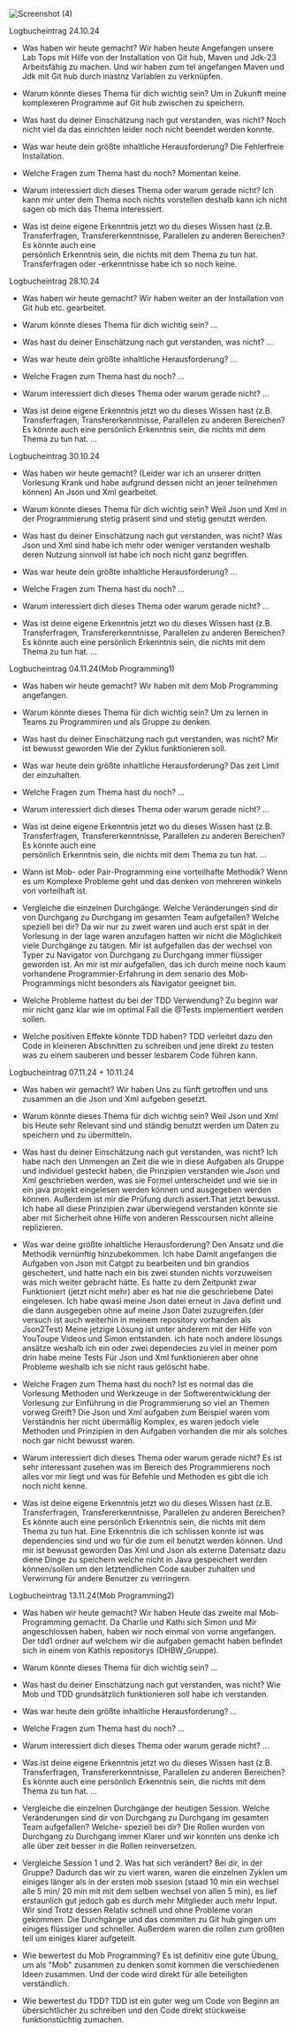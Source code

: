 ![Screenshot (4)](https://github.com/user-attachments/assets/0d29e089-6259-4a71-a939-b0ca3d315afc)



Logbucheintrag 24.10.24

- Was haben wir heute gemacht?
  Wir haben heute Angefangen unsere Lab Tops mit Hilfe von der Installation von Git hub, Maven und Jdk-23 Arbeitsfähig zu machen.
  Und wir haben zum tel angefangen Maven und Jdk mit Git hub durch inastnz Variablen zu verknüpfen.
  
- Warum könnte dieses Thema für dich wichtig sein?
  Um in Zukunft meine komplexeren Programme auf Git hub zwischen zu speichern.
  
- Was hast du deiner Einschätzung nach gut verstanden, was nicht?
  Noch nicht viel da das einrichten leider noch nicht beendet werden konnte.
  
- Was war heute dein größte inhaltliche Herausforderung?
  Die Fehlerfreie Installation.
  
- Welche Fragen zum Thema hast du noch?
  Momentan keine.
  
- Warum interessiert dich dieses Thema oder warum gerade nicht?
  Ich kann mir unter dem Thema noch nichts vorstellen deshalb kann ich nicht sagen ob mich das Thema interessiert.
  
- Was ist deine eigene Erkenntnis jetzt wo du dieses Wissen hast (z.B. Transferfragen, Transfererkenntnisse, Parallelen zu anderen Bereichen? Es könnte auch eine  
  persönlich Erkenntnis sein, die nichts mit dem Thema zu tun hat.
  Transferfragen oder -erkenntnisse habe ich so noch keine.


Logbucheintrag 28.10.24

- Was haben wir heute gemacht?
  Wir haben weiter an der Installation von Git hub etc. gearbeitet.
  
- Warum könnte dieses Thema für dich wichtig sein?
  ...
- Was hast du deiner Einschätzung nach gut verstanden, was nicht?
  ...
- Was war heute dein größte inhaltliche Herausforderung?
  ...
- Welche Fragen zum Thema hast du noch?
  ...
- Warum interessiert dich dieses Thema oder warum gerade nicht?
  ...
- Was ist deine eigene Erkenntnis jetzt wo du dieses Wissen hast (z.B. Transferfragen, Transfererkenntnisse, Parallelen zu anderen Bereichen? Es könnte auch eine    persönlich Erkenntnis sein, die nichts mit dem   Thema zu tun hat.
  ...


Logbucheintrag 30.10.24

- Was haben wir heute gemacht?
  (Leider war ich an unserer dritten Vorlesung Krank und habe aufgrund dessen nicht an jener teilnehmen können)
  An Json und Xml gearbeitet.
  
- Warum könnte dieses Thema für dich wichtig sein?
  Weil Json und Xml in der Programmierung stetig präsent sind und stetig genutzt werden.
  
- Was hast du deiner Einschätzung nach gut verstanden, was nicht?
  Was Json und Xml sind habe ich mehr oder weniger verstanden weshalb deren Nutzung sinnvoll ist habe ich noch nicht ganz begriffen.
  
- Was war heute dein größte inhaltliche Herausforderung?
  ...
- Welche Fragen zum Thema hast du noch?
  ...
- Warum interessiert dich dieses Thema oder warum gerade nicht?
  ...
- Was ist deine eigene Erkenntnis jetzt wo du dieses Wissen hast (z.B. Transferfragen, Transfererkenntnisse, Parallelen zu anderen Bereichen? Es könnte auch eine    persönlich Erkenntnis sein, die nichts mit dem   Thema zu tun hat.
  ...


Logbucheintrag 04.11.24(Mob Programming1)

- Was haben wir heute gemacht?
  Wir haben mit dem Mob Programming angefangen.
  
- Warum könnte dieses Thema für dich wichtig sein?
  Um zu lernen in Teams zu Programmiren und als Gruppe zu denken.
  
- Was hast du deiner Einschätzung nach gut verstanden, was nicht?
  Mir ist bewusst geworden Wie der Zyklus funktionieren soll.
  
- Was war heute dein größte inhaltliche Herausforderung?
  Das zeit Limit der einzuhalten.
  
- Welche Fragen zum Thema hast du noch?
  ...
- Warum interessiert dich dieses Thema oder warum gerade nicht?
  ...
- Was ist deine eigene Erkenntnis jetzt wo du dieses Wissen hast (z.B. Transferfragen, Transfererkenntnisse, Parallelen zu anderen Bereichen? Es könnte auch eine  
  persönlich Erkenntnis sein, die nichts mit dem Thema zu tun hat.
  ...
  
- Wann ist Mob- oder Pair-Programming eine vorteilhafte Methodik?
  Wenn es um Komplexe Probleme geht und das denken von mehreren winkeln von vorteilhaft ist.
  
- Vergleiche die einzelnen Durchgänge. Welche Veränderungen sind dir von Durchgang zu Durchgang im gesamten Team aufgefallen? Welche speziell bei dir?
  Da wir nur zu zweit waren und auch erst spät in der Vorlesung in der lage waren anzufagen hatten wir nicht die Möglichkeit viele Durchgänge zu tätigen.
  Mir ist aufgefallen das der wechsel von Typer zu Navigator von Durchgang zu Durchgang immer flüssiger geworden ist.
  An mir ist mir aufgefallen, das ich durch meine noch kaum vorhandene Programmier-Erfahrung in dem senario des Mob-Programmings nicht besonders als Navigator
  geeignet bin.
  
- Welche Probleme hattest du bei der TDD Verwendung?
  Zu beginn war mir nicht ganz klar wie im optimal Fall die @Tests implementiert werden sollen.
  
- Welche positiven Effekte könnte TDD haben?
  TDD verleitet dazu den Code in kleineren Abschnitten zu schreiben und jene direkt zu testen was zu einem sauberen und besser lesbarem Code führen kann.


Logbucheintrag 07.11.24 + 10.11.24

- Was haben wir gemacht?
  Wir haben Uns zu fünft getroffen und uns zusammen an die Json und Xml aufgeben gesetzt.
  
- Warum könnte dieses Thema für dich wichtig sein?
  Weil Json und Xml bis Heute sehr Relevant sind und ständig benutzt werden um Daten zu speichern und zu übermitteln.
  
- Was hast du deiner Einschätzung nach gut verstanden, was nicht?
  Ich habe nach den Unmengen an Zeit die wie in diese Aufgaben als Gruppe und individuel gesteckt haben, die Prinzipien verstanden wie Json und Xml geschrieben
  werden, was sie Formel unterscheidet  und wie sie in ein java projekt eingelesen werden können und ausgegeben werden können. Außerdem ist mir die Prüfung durch
  assert.That jetzt bewusst.
  Ich habe all diese Prinzipien zwar überwiegend verstanden könnte sie aber mit Sicherheit ohne Hilfe von anderen Resscoursen nicht alleine replizieren.
  
- Was war deine größte inhaltliche Herausforderung?
  Den Ansatz und die Methodik vernünftig hinzubekommen. Ich habe Damit angefangen die Aufgaben von Json mit Catgpt zu bearbeiten und bin grandios gescheitert,
  und hatte nach ein bis zwei stunden nichts vorzuweisen was mich weiter gebracht hätte. Es hatte zu dem Zeitpunkt zwar Funktioniert (jetzt nicht mehr) aber es hat
  nie die geschriebene Datei eingelesen.
  Ich habe qwasi meine Json datei erneut in Java definit und die dann ausgegeben ohne auf meine Json Datei zuzugreifen.(der versuch ist auch weiterhin in meinem
  repository vorhanden als Json2Test)
  Meine jetzige Lösung ist unter anderem mit der Hilfe von YouToupe Videos und Simon entstanden.
  ich hate noch andere lösungs ansätze weshalb ich ein oder zwei dependecies zu viel in meiner pom drin habe meine Tests Für Json und Xml funktionieren aber ohne
  Probleme weshalb ich sie nicht raus gelöscht habe.
  
- Welche Fragen zum Thema hast du noch?
  Ist es normal das die Vorlesung Methoden und Werkzeuge in der Softwerentwicklung der Vorlesung zur Einführung in die Programmierung so viel an Themen vorweg
  Greift?
  Die Json und Xml aufgaben zum Beispiel waren vom Verständnis her nicht übermäßig Komplex, es waren jedoch viele Methoden und Prinzipien in den Aufgaben
  vorhanden die mir als solches noch gar nicht bewusst
  waren.
  
- Warum interessiert dich dieses Thema oder warum gerade nicht?
  Es ist sehr interessant zusehen was im Bereich des Programmierens noch alles vor mir liegt und was für Befehle und Methoden es gibt die ich noch nicht kenne.
  
- Was ist deine eigene Erkenntnis jetzt wo du dieses Wissen hast (z.B. Transferfragen, Transfererkenntnisse, Parallelen zu anderen Bereichen? Es könnte auch eine    persönlich Erkenntnis sein, die nichts mit dem   Thema zu tun hat.
  Eine Erkenntnis die ich schlissen konnte ist was dependencies sind und wo für die zum eil benutzt werden können.
  Und mir ist bewusst geworden Das Xml und Json als externe Datensatz dazu diene Dinge zu speichern welche nicht in Java gespeichert werden können/sollen um den
  letztendlichen Code sauber zuhalten und Verwirrung für andere Benutzer zu verringern.


Logbucheintrag 13.11.24(Mob Programming2)

- Was haben wir heute gemacht?
  Wir haben Heute das zweite mal Mob-Programming gemacht. Da Charlie und Kathi sich Simon und Mir angeschlossen haben, haben wir noch einmal von vorne angefangen.
  Der tdd1 ordner auf welchem wir die aufgaben gemacht haben befindet sich in einem von Kathis repositorys (DHBW_Gruppe).

- Warum könnte dieses Thema für dich wichtig sein?
  ...
- Was hast du deiner Einschätzung nach gut verstanden, was nicht?
  Wie Mob und TDD grundsätzlich funktionieren soll habe ich verstanden.
  
- Was war heute dein größte inhaltliche Herausforderung?
  ...
- Welche Fragen zum Thema hast du noch?
  ...
- Warum interessiert dich dieses Thema oder warum gerade nicht?
  ...
- Was ist deine eigene Erkenntnis jetzt wo du dieses Wissen hast (z.B. Transferfragen, Transfererkenntnisse, Parallelen zu anderen Bereichen? Es könnte auch eine    persönlich Erkenntnis sein, die nichts mit dem Thema zu tun hat.
  ...


- Vergleiche die einzelnen Durchgänge der heutigen Session. Welche Veränderungen sind dir von Durchgang zu Durchgang im gesamten Team aufgefallen? Welche-
  speziell bei dir?
  Die Rollen wurden von Durchgang zu Durchgang immer Klarer und wir konnten uns denke ich alle über zeit besser in die Rollen reinversetzen.

- Vergleiche Session 1 und 2. Was hat sich verändert? Bei dir, in der Gruppe?
  Dadurch das wir zu viert waren, waren die einzelnen Zyklen um einiges länger als in der ersten mob ssesion (staad 10 min ein wechsel alle 5 min/ 20 min mit
  mit dem selben wechsel von allen 5 min), es lief  erstaunlich gut jedoch gab es durch mehr Mitglieder auch mehr Input. Wir sind Trotz dessen Relativ schnell und
  ohne Probleme voran gekommen.
  Die Durchgänge und das commiten zu Git hub gingen um einiges flüssiger und schneller. Außerdem waren die rollen zum größten teil um einiges klarer aufgeteilt.
  
- Wie bewertest du Mob Programming?
  Es ist definitiv
  eine gute Übung, um als "Mob" zusammen zu denken somit kommen die verschiedenen Ideen zusammen. Und der code wird direkt für alle beteiligten
  verständlich.
  
- Wie bewertest du TDD?
  TDD ist ein guter weg um Code von Beginn an übersichtlicher zu schreiben und den Code direkt stückweise funktionstüchtig zumachen.
